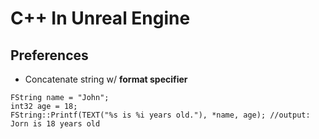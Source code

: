 # C++ In Unreal Engine

## Preferences
+ Concatenate string w/ **format specifier**
```
FString name = "John";
int32 age = 18;
FString::Printf(TEXT("%s is %i years old."), *name, age); //output: Jorn is 18 years old
```
